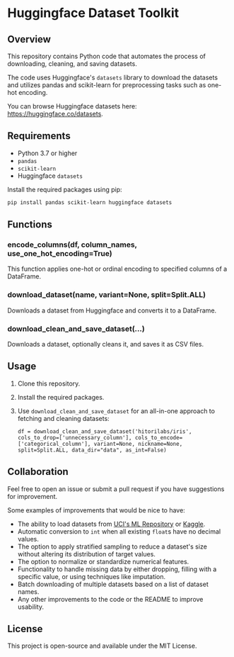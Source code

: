 # Huggingface Dataset Toolkit

## Overview

This repository contains Python code that automates the process of downloading, cleaning, and saving datasets. 

The code uses Huggingface's `datasets` library to download the datasets and utilizes pandas and scikit-learn for preprocessing tasks such as one-hot encoding.

You can browse Huggingface datasets here: https://huggingface.co/datasets.

## Requirements

- Python 3.7 or higher
- `pandas`
- `scikit-learn`
- Huggingface `datasets`

Install the required packages using pip:

```bash
pip install pandas scikit-learn huggingface datasets
```

## Functions

### encode_columns(df, column_names, use_one_hot_encoding=True)

This function applies one-hot or ordinal encoding to specified columns of a DataFrame.

### download_dataset(name, variant=None, split=Split.ALL)

Downloads a dataset from Huggingface and converts it to a DataFrame.

### download_clean_and_save_dataset(...)

Downloads a dataset, optionally cleans it, and saves it as CSV files.

## Usage

1. Clone this repository.

2. Install the required packages.

3. Use `download_clean_and_save_dataset` for an all-in-one approach to fetching and cleaning datasets:

    `df = download_clean_and_save_dataset('hitorilabs/iris', cols_to_drop=['unnecessary_column'], cols_to_encode=['categorical_column'], variant=None, nickname=None, split=Split.ALL, data_dir="data", as_int=False)`

## Collaboration

Feel free to open an issue or submit a pull request if you have suggestions for improvement. 

Some examples of improvements that would be nice to have:
- The ability to load datasets from [UCI's ML Repository](https://archive.ics.uci.edu/datasets) or [Kaggle](https://www.kaggle.com/datasets/).
- Automatic conversion to `int` when all existing `float`s have no decimal values.
- The option to apply stratified sampling to reduce a dataset's size without altering its distribution of target values.
- The option to normalize or standardize numerical features.
- Functionality to handle missing data by either dropping, filling with a specific value, or using techniques like imputation.
- Batch downloading of multiple datasets based on a list of dataset names.
- Any other improvements to the code or the README to improve usability.

## License

This project is open-source and available under the MIT License.
